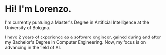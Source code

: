 
# Hi! I'm Lorenzo.

I'm currently pursuing a Master's Degree in Artificial Intelligence at the University of Bologna.

I have 2 years of experience as a software engineer, gained during and after my Bachelor's Degree in Computer Engineering. Now, my focus is on advancing in the field of AI.
